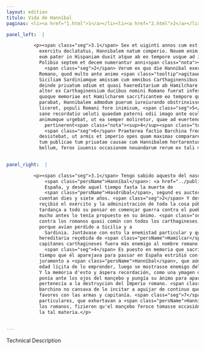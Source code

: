 ```yaml
---
layout: edition
titulo: Vida de Hanníbal
paginas: <li><a href="1.html">1</a></li><li><a href="2.html">2</a></li><li><a href="3.html">3</a></li><li><a href="4.html">4</a></li><li><a href="5.html">5</a></li><li><a href="6.html">6</a></li><li><a href="7.html">7</a></li><li><a href="8.html">8</a></li><li><a href="9.html">9</a></li><li><a href="10.html">10</a></li><li><a href="11.html">11</a></li><li><a href="12.html">12</a></li><li><a href="13.html">13</a></li><li><a href="14.html">14</a></li><li><a href="15.html">15</a></li><li><a href="16.html">16</a></li><li><a href="17.html">17</a></li><li><a href="18.html">18</a></li><li><a href="19.html">19</a></li><li><a href="20.html">20</a></li><li><a href="21.html">21</a></li><li><a href="22.html">22</a></li><li><a href="23.html">23</a></li><li><a href="24.html">24</a></li><li><a href="25.html">25</a></li><li><a href="26.html">26</a></li><li><a href="27.html">27</a></li><li><a href="28.html">28</a></li><li><a href="29.html">29</a></li><li><a href="30.html">30</a></li><li><a href="31.html">31</a></li><li><a href="32.html">32</a></li><li><a href="33.html">33</a></li><li><a href="34.html">34</a></li><li><a href="35.html">35</a></li><li><a href="36.html">36</a></li><li><a href="37.html">37</a></li><li><a href="38.html">38</a></li><li><a href="39.html">39</a></li><li><a href="40.html">40</a></li><li><a href="41.html">41</a></li><li><a href="42.html">42</a></li><li><a href="43.html">43</a></li><li><a href="44.html">44</a></li><li><a href="45.html">45</a></li><li><a href="46.html">46</a></li><li><a href="47.html">47</a></li><li><a href="48.html">48</a></li><li><a href="49.html">49</a></li><li><a href="50.html">50</a></li><li><a href="51.html">51</a></li><li><a href="52.html">52</a></li><li><a href="53.html">53</a></li><li><a href="54.html">54</a></li><li><a href="55.html">55</a></li><li><a href="56.html">56</a></li><li><a href="57.html">57</a></li><li><a href="58.html">58</a></li><li><a href="59.html">59</a></li><li><a href="60.html">60</a></li><li><a href="61.html">61</a></li><li><a href="62.html">62</a></li><li><a href="63.html">63</a></li><li><a href="64.html">64</a></li><li><a href="65.html">65</a></li><li><a href="66.html">66</a></li><li><a href="67.html">67</a></li><li><a href="68.html">68</a></li><li><a href="69.html">69</a></li><li><a href="70.html">70</a></li><li><a href="71.html">71</a></li><li><a href="72.html">72</a></li><li><a href="73.html">73</a></li><li><a href="74.html">74</a></li><li><a href="75.html">75</a></li><li><a href="76.html">76</a></li><li><a href="77.html">77</a></li><li><a href="78.html">78</a></li><li><a href="79.html">79</a></li><li><a href="80.html">80</a></li><li><a href="81.html">81</a></li><li><a href="82.html">82</a></li><li><a href="83.html">83</a></li><li><a href="84.html">84</a></li><li><a href="85.html">85</a></li><li><a href="86.html">86</a></li><li><a href="87.html">87</a></li><li><a href="88.html">88</a></li><li><a href="89.html">89</a></li><li><a href="90.html">90</a></li><li><a href="91.html">91</a></li><li><a href="92.html">92</a></li><li><a href="93.html">93</a></li><li><a href="94.html">94</a></li><li><a href="95.html">95</a></li><li><a href="96.html">96</a></li>

panel_left:  |

          <p><span class="seg">3.1</span> Sex et uiginti annos cum est imperator ab
            exercitu declatatus, Hannibalem natum comperio. Nouem enim annorum fuisse constat, cum
            eum pater in Hispaniam duxit atque ab eo tempore usque ad interitum Hasdrubalis auctore
            Polibio septem et decem numerantur anni<span class="nota"><sup>3</sup><span class="texto_nota">Polibio III, 2; Livio XXI, 1</span></span>.
              <span class="seg">2</span> Verum ex quo die Hannibal exercitum ac totius <span class="tooltip">reipublicae<span class="tooltiptext">rei bellice <span class="siglas">E F G M N P R S U W r s</span> </span></span> administrationem suscepit non longam moram interponendam putauit, quin populo
            Romano, quod multo ante animo <span class="tooltip">agitauerat<span class="tooltiptext">cogitauerat <span class="siglas">M</span> </span></span>, bellum inferret. <span class="seg">3</span> Nam erat ei indignatio primum aduersus Romanos ob
            Siciliam Sardiniamque amissam cum omnibus Carthaginensibus pene communis. Accedebat
            deinde priuatum odium et quasi haereditarium ab Hamilchare patre accaeptum, quo nemo
            alter ex Carthaginensium ducibus nomini Romano fuerat infestior. <span class="seg">4</span> Traditum
            quoque memoriae est Hamilcharem sacrificantem eo tempore quo in Hispaniam profectionem
            parabat, Hannibalem admodum puerum iureiurando obstrinxisse, cum primum per aetatem
            liceret, populi Romani fore inimicum, <span class="seg">5</span> cuius quidem rei memoria et acerba
            sane recordatio ueluti quaedam paterni odii imago ante oculos iuuenis uersabatur
            animumque urgebat, ut ea semper moliretur, quae ad euertendum Romanum Imperium
              pertinerent<span class="nota"><sup>4</sup><span class="texto_nota">Livio XXI, 1; Polibio III, 3; Nepote, Hann. I</span></span>.
              <span class="seg">6</span> Praeterea factio Barchina frequentibus stimulis eum incitare non
            desistebat, ut armis et imperio opes quam maximas compararet. <span class="seg">7</span> Eae igitur
            tum publicae tum priuatae causae cum Hannibalem hortarentur ad suscipiendum cum Romaniis
            bellum, ferox iuuenis occasionem nouandarum rerum ex tali materia caepit.</p>
        

panel_right:  |

          <p><span class="seg">3.1</span> Tengo sabido aquesto del nascimiento de
              <span class="persName">Hanníbal</span>: <a href="../public/images/1491/166r.png" target="new"><img class="facs" src="../public/images/1491/1491.jpg"/></a>[166r,a] Sábese que era de nueve años quando el padre le aduxo en
              España, y desde aquel tiempo fasta la muerte de
              <span class="persName">Hasdrúbal</span>, segund es auctor <span class="persName">Polibio</span>, se
            cuentan dies y siete años. <span class="seg">2</span> Y desd'el día que <span class="persName">Hanníbal</span>
            reçibió el exército y la administración de toda la cosa pública, no interpuso luenga
            tardança a todo su pensar en començar guerra contra el pueblo romano, segund que ya
            mucho antes lo tenía propuesto en su ánimo. <span class="seg">3</span> Ca primero estava indignado
            contra los romanos quasi común con todos los carthagineses,
            porque avían perdido a Sicilia y a
              Sardinia. Juntávase con esto la enemistad particular y quasi
            hereditaria reçebida de <span class="persName">Hamílcar</span> su padre, que ningún otro de los
            capitanes carthagineses fuera más enemigo al nombre romano.
              <span class="seg">4</span> Es puesto en memoria que sacrificando <span class="persName">Hamílcar</span> en el
            tiempo que él aparejava para passar en España estriñió con firme
            juramento a <span class="persName">Hanníbal</span>, que aún era mochacho, para que, siendo de
            edad líçita de lo emprender, luego se mostrasse enemigo del pueblo romano. <span class="seg">5</span>
            Y la memoria d'esto y áspera recordación, como una ymagen de la enemistad del padre se
            ponía ante los ojos del mançebo y pungía su ánimo para aparejar siempre lo que
            pertenecía a la destruyción del Imperio romano. <span class="seg">6</span> Allende d'esto, el vando
            barchino no cansava de le incitar a aguijar de continuo que aquistasse grand poderío y
            favores con las armas y capitanía. <span class="seg">7</span> Aquestas causas, assí públicas como
            particulares, que exhortavan a <span class="persName">Hanníbal</span> para emprender guerra con
            los romanos, fizieron qu'el mançebo feroce tomasse occasión de innovar los negocios de
            la tal materia.</p>
        

---
```


Technical Description 